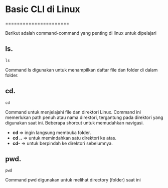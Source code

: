# Basic CLI di Linux
======================

Berikut adalah command-command yang penting di linux untuk dipelajari

## ls.
```
ls
```
Command ls digunakan untuk menampilkan daftar file dan folder di dalam folder.

## cd.
```
cd
```
Command untuk menjelajahi file dan direktori Linux. Command ini memerlukan path penuh atau nama direktori, tergantung pada direktori yang digunakan saat ini.
Beberapa shorcut untuk memudahkan navigasi.
- **cd** => ingin langsung membuka folder.
- **cd ..** => untuk memindahkan satu direktori ke atas.
- **cd-** => untuk berpindah ke direktori sebelumnya.
  
## pwd.
```
pwd
```
Command pwd digunakan untuk melihat directory (folder) saat ini
